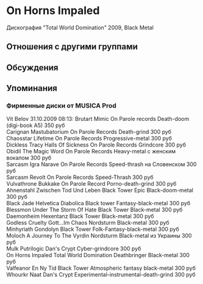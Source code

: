 # On Horns Impaled

Дискография
"Total World Domination" 2009, Black Metal

## Отношения с другими группами


## Обсуждения


## Упоминания

### Фирменные диски от MUSICA Prod

Vit Belov 31.10.2009 08:13:
Brutart	Mimic	On Parole records	Death-doom (digi-book A5)	350 руб<BR>Carignan	Mastubatorium	On Parole Records	Death-grind	300 руб<BR>Chaosstar	Lifetime	On Parole Records	Progressive-metal	300 руб<BR>Dickless Tracy	Halls Of Sickness	On Parole Records	Grindcore	300 руб<BR>Obidil	The Magic Word	On Parole Records	Heavy-metal с женским вокалом	300 руб<BR>Sarcasm	Igra Narave	On Parole Records	Speed-thrash на Словенском	300 руб<BR>Sarcasm	Revolt	On Parole Records	Speed-Thrash  	300 руб<BR>Vulvathrone	Bukkake	On Parole Record	Porno-death-grind	300 руб<BR>Ahnenstahl	Zwischen Tod Und Leben	Black Tower	Epic Black-doom-metal	300 руб<BR>Black Jade	Helvetica Diabolica	Black tower	Fantasy-black-metal	300 руб<BR>Blessmon	Under The Storm Of Hate	Black Tower	Black-metal	300 руб<BR>Daemonheim	Hexentanz	Black Tower	Black-metal	300 руб<BR>Godless Cruelty	Gott…Im Chaos	Nordsturm	Black-metal	300 руб<BR>Minhyriath	Gondolyn	Black Tower	Folk-Fantasy-black-metal	300 руб<BR>Moloch	A Journey To The Vyrdin	Nordsturm	Black-metal из Украины	300 руб<BR>Mulk	Putrilogic	Dan's Crypt	Cyber-grindcore	300 руб<BR>On Horns Impaled	Total World Domination	Deathbringer	Black-metal	300 руб<BR>Valfeanor	En Ny Tid	Black Tower	Atmospheric fantasy black-metal	300 руб<BR>Whourkr	Naat	Dan's Crypt	Experimental-instrumental-death-grind	300 руб<BR>

